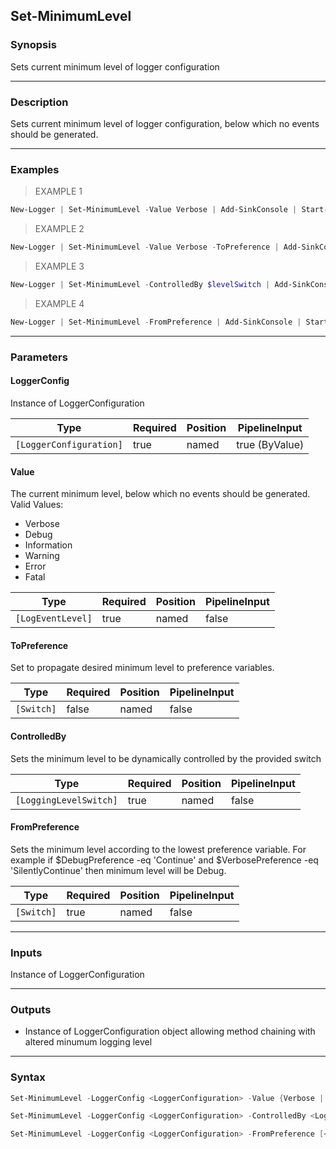 Set-MinimumLevel
----------------

### Synopsis
Sets current minimum level of logger configuration

---

### Description

Sets current minimum level of logger configuration, below which no events should be generated.

---

### Examples
> EXAMPLE 1

```PowerShell
New-Logger | Set-MinimumLevel -Value Verbose | Add-SinkConsole | Start-Logger
```
> EXAMPLE 2

```PowerShell
New-Logger | Set-MinimumLevel -Value Verbose -ToPreference | Add-SinkConsole | Start-Logger
```
> EXAMPLE 3

```PowerShell
New-Logger | Set-MinimumLevel -ControlledBy $levelSwitch | Add-SinkConsole | Start-Logger
```
> EXAMPLE 4

```PowerShell
New-Logger | Set-MinimumLevel -FromPreference | Add-SinkConsole | Start-Logger
```

---

### Parameters
#### **LoggerConfig**
Instance of LoggerConfiguration

|Type                   |Required|Position|PipelineInput |
|-----------------------|--------|--------|--------------|
|`[LoggerConfiguration]`|true    |named   |true (ByValue)|

#### **Value**
The current minimum level, below which no events should be generated.
Valid Values:

* Verbose
* Debug
* Information
* Warning
* Error
* Fatal

|Type             |Required|Position|PipelineInput|
|-----------------|--------|--------|-------------|
|`[LogEventLevel]`|true    |named   |false        |

#### **ToPreference**
Set to propagate desired minimum level to preference variables.

|Type      |Required|Position|PipelineInput|
|----------|--------|--------|-------------|
|`[Switch]`|false   |named   |false        |

#### **ControlledBy**
Sets the minimum level to be dynamically controlled by the provided switch

|Type                  |Required|Position|PipelineInput|
|----------------------|--------|--------|-------------|
|`[LoggingLevelSwitch]`|true    |named   |false        |

#### **FromPreference**
Sets the minimum level according to the lowest preference variable. For example if $DebugPreference -eq 'Continue' and $VerbosePreference -eq 'SilentlyContinue' then minimum level will be Debug.

|Type      |Required|Position|PipelineInput|
|----------|--------|--------|-------------|
|`[Switch]`|true    |named   |false        |

---

### Inputs
Instance of LoggerConfiguration

---

### Outputs
* Instance of LoggerConfiguration object allowing method chaining with altered minumum logging level

---

### Syntax
```PowerShell
Set-MinimumLevel -LoggerConfig <LoggerConfiguration> -Value {Verbose | Debug | Information | Warning | Error | Fatal} [-ToPreference] [<CommonParameters>]
```
```PowerShell
Set-MinimumLevel -LoggerConfig <LoggerConfiguration> -ControlledBy <LoggingLevelSwitch> [<CommonParameters>]
```
```PowerShell
Set-MinimumLevel -LoggerConfig <LoggerConfiguration> -FromPreference [<CommonParameters>]
```

